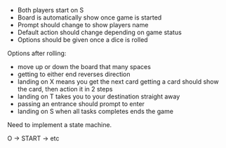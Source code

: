 - Both players start on S
- Board is automatically show once game is started
- Prompt should change to show players name
- Default action should change depending on game status
- Options should be given once a dice is rolled

Options after rolling:
- move up or down the board that many spaces
- getting to either end reverses direction
- landing on X means you get the next card
  getting a card should show the card, then action it in 2 steps
- landing on T takes you to your destination straight away
- passing an entrance should prompt to enter
- landing on S when all tasks completes ends the game

Need to implement a state machine.

O -> START -> etc
